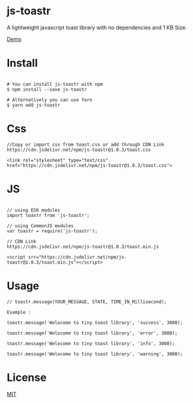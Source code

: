 # js-toastr

A lightweight javascript toast library with no dependencies and 1 KB Size.

[Demo](https://rabhinav77.github.io/js-toastr/) 


# Install
```

# You can install js-toastr with npm
$ npm install --save js-toastr
 
# Alternatively you can use Yarn
$ yarn add js-toastr

```

# Css
```
//Copy or import css from toast.css or add through CDN Link
https://cdn.jsdelivr.net/npm/js-toastr@1.0.3/toast.css

<link rel="stylesheet" type="text/css" href="https://cdn.jsdelivr.net/npm/js-toastr@1.0.3/toast.css">

```

# JS
```

// using ES6 modules
import toastr from 'js-toastr';
 
// using CommonJS modules
var toastr = require('js-toastr');

// CDN Link
https://cdn.jsdelivr.net/npm/js-toastr@1.0.3/toast.min.js

<script src="https://cdn.jsdelivr.net/npm/js-toastr@1.0.3/toast.min.js"></script>

```


# Usage

```
// toastr.message(YOUR_MESSAGE, STATE, TIME_IN_Millisecond);

Example :

toastr.message('Welocome to tiny toast library', 'success', 3000);

toastr.message('Welocome to tiny toast library', 'error', 3000);

toastr.message('Welocome to tiny toast library', 'info', 3000);

toastr.message('Welocome to tiny toast library', 'warning', 3000);

```

# License

[MIT](https://github.com/rabhinav77/js-toastr/blob/master/LICENSE)